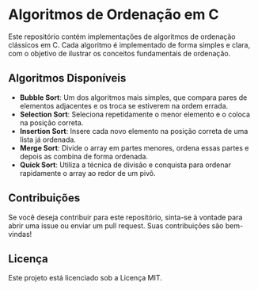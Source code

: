 # Algoritmos de Ordenação em C

Este repositório contém implementações de algoritmos de ordenação clássicos em C. Cada algoritmo é implementado de forma simples e clara, com o objetivo de ilustrar os conceitos 
fundamentais de ordenação.

## Algoritmos Disponíveis

- **Bubble Sort**: Um dos algoritmos mais simples, que compara pares de elementos adjacentes e os troca se estiverem na ordem errada.
- **Selection Sort**: Seleciona repetidamente o menor elemento e o coloca na posição correta.
- **Insertion Sort**: Insere cada novo elemento na posição correta de uma lista já ordenada.
- **Merge Sort**: Divide o array em partes menores, ordena essas partes e depois as combina de forma ordenada.
- **Quick Sort**: Utiliza a técnica de divisão e conquista para ordenar rapidamente o array ao redor de um pivô.

## Contribuições

Se você deseja contribuir para este repositório, sinta-se à vontade para abrir uma issue ou enviar um pull request. Suas contribuições são bem-vindas!

## Licença

Este projeto está licenciado sob a Licença MIT.

